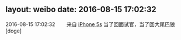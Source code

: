 layout: weibo
date: 2016-08-15 17:02:32
---
<meta name="referrer" content="no-referrer" />

2016-08-15 17:02:32  &nbsp;&nbsp;&nbsp;&nbsp;&nbsp;&nbsp; 来自 <a href="sinaweibo://customweibosource" rel="nofollow">iPhone 5s</a>
当了回面试官，当了回大尾巴狼[doge] ​​​
